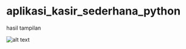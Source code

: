 # aplikasi_kasir_sederhana_python

hasil tampilan 

![alt text](https://github.com/luqni/projectname/branch/path/to/img.png)

